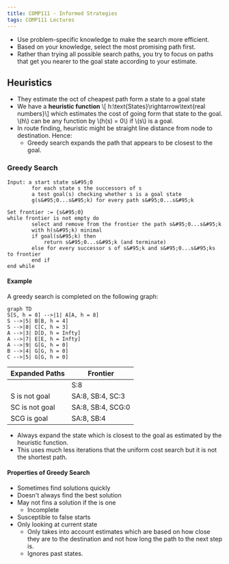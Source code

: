 ```yaml
---
title: COMP111 - Informed Strategies
tags: COMP111 Lectures
---
```

* Use problem-specific knowledge to make the search more efficient.
* Based on your knowledge, select the most promising path first.
* Rather than trying all possible search paths, you try to focus on paths  that get you nearer to the goal state according to your estimate.

## Heuristics
* They estimate the oct of cheapest path form a state to a goal state
* We have a **heuristic function** &#92;[ h:\text{States}\rightarrow\text{real numbers}&#92;] which estimates the cost of going form that state to the goal. &#92;(h&#92;) can be any function by &#92;(h(s) = 0&#92;) if &#92;(s&#92;) is a goal.
* In route finding, heuristic might be straight line distance from node to destination. Hence:
	* Greedy search expands the path that appears to be closest to the goal.

### Greedy Search
```
Input: a start state s&#95;0
		for each state s the successors of s
		a test goal(s) checking whether s is a goal state
		g(s&#95;0...s&#95;k) for every path s&#95;0...s&#95;k
		
Set frontier := {s&#95;0}
while frontier is not empty do
		select and remove from the frontier the path s&#95;0...s&#95;k
		with h(s&#95;k) minimal
		if goal(s&#95;k) then
			return s&#95;0...s&#95;k (and terminate)
		else for every successor s of s&#95;k and s&#95;0...s&#95;ks to frontier
		end if
end while
```

#### Example
A greedy search is completed on the following graph:

```mermaid
graph TD
S[S, h = 8] -->|1| A[A, h = 8]
S -->|5| B[B, h = 4]
S -->|8| C[C, h = 3]
A -->|3| D[D, h = Infty]
A -->|7| E[E, h = Infty]
A -->|9| G[G, h = 0]
B -->|4| G[G, h = 0]
C -->|5| G[G, h = 0]
```

| Expanded Paths | Frontier |
| --- | --- |
| | S:8 |
| S is not goal | SA:8, SB:4, SC:3 |
| SC is not goal | SA:8, SB:4, SCG:0 |
| SCG is goal | SA:8, SB:4 |

* Always expand the state which is closest to the goal as estimated by the heuristic function.
* This uses much less iterations that the uniform cost search but it is not the shortest path.

#### Properties of Greedy Search
* Sometimes find solutions quickly
* Doesn't always find the best solution
* May not fins a solution if the is one
	* Incomplete
* Susceptible to false starts
* Only looking at current state
	* Only takes into account estimates which are based on how close they are to the destination and not how long the path to the next step is.
	* Ignores past states.
